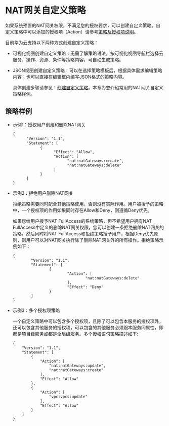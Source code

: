 # NAT网关自定义策略<a name="nat_permission_0003"></a>

如果系统预置的NAT网关权限，不满足您的授权要求，可以创建自定义策略。自定义策略中可以添加的授权项（Action）请参考[策略及授权项说明](https://support.huaweicloud.com/api-natgateway/nat_api_0063.html)。

目前华为云支持以下两种方式创建自定义策略：

-   可视化视图创建自定义策略：无需了解策略语法，按可视化视图导航栏选择云服务、操作、资源、条件等策略内容，可自动生成策略。
-   JSON视图创建自定义策略：可以在选择策略模板后，根据具体需求编辑策略内容；也可以直接在编辑框内编写JSON格式的策略内容。

    具体创建步骤请参见：[创建自定义策略](https://support.huaweicloud.com/usermanual-iam/iam_01_0605.html)。本章为您介绍常用的NAT网关自定义策略样例。


## 策略样例<a name="zh-cn_topic_0201532836_zh-cn_topic_0171158981_section14211748585"></a>

-   示例1：授权用户创建和删除NAT网关

    ```
    {
          "Version": "1.1",
          "Statement": [
                {
                      "Effect": "Allow",
                      "Action": [
                            "nat:natGateways:create",
                            "nat:natGateways:delete"
                      ]
                }
          ]
    }
    ```

-   示例2：拒绝用户删除NAT网关

    拒绝策略需要同时配合其他策略使用，否则没有实际作用。用户被授予的策略中，一个授权项的作用如果同时存在Allow和Deny，则遵循Deny优先。

    如果您给用户授予NAT FullAccess的系统策略，但不希望用户拥有NAT FullAccess中定义的删除NAT网关权限，您可以创建一条拒绝删除NAT网关的策略，然后同时将NAT FullAccess和拒绝策略授予用户，根据Deny优先原则，则用户可以对NAT网关执行除了删除NAT网关外的所有操作。拒绝策略示例如下：

    ```
    { 
            "Version": "1.1", 
            "Statement": [ 
                    { 
                            "Action": [ 
                                    "nat:natGateways:delete" 
                            ], 
                            "Effect": "Deny" 
                    } 
            ] 
    }
    ```

-   示例3：多个授权项策略

    一个自定义策略中可以包含多个授权项，且除了可以包含本服务的授权项外，还可以包含其他服务的授权项，可以包含的其他服务必须跟本服务同属性，即都是项目级服务或都是全局级服务。多个授权语句策略描述如下:

    ```
    {
        "Version": "1.1",
        "Statement": [
            {
                "Action": [
                    "nat:natGateways:update",
                    "nat:natGateways:create"
                ],
                "Effect": "Allow"
            },
            {
                "Action": [
                    "vpc:vpcs:update"
                ],
                "Effect": "Allow"
            }
        ]
    }
    ```


